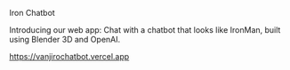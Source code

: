 Iron Chatbot

Introducing our web app: Chat with a chatbot that looks like IronMan, built using Blender 3D and OpenAI.

https://vanjirochatbot.vercel.app
